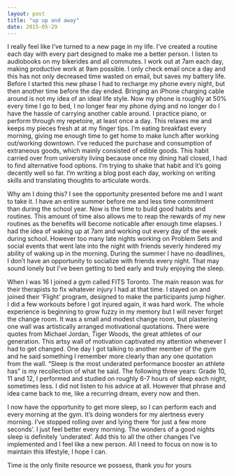 ```yaml
---
layout: post
title: "up up and away"
date: 2015-05-29
---
```


I really feel like I’ve turned to a new page in my life. I’ve created a routine each day with every part designed to make me a better person. I listen to audiobooks on my bikerides and all commutes. I work out at 7am each day, making productive work at 9am possible. I only check email once a day and this has not only decreased time wasted on email, but saves my battery life. Before I started this new phase I had to recharge my phone every night, but then another time before the day ended. Bringing an iPhone charging cable around is not my idea of an ideal life style. Now my phone is roughly at 50% every time I go to bed, I no longer fear my phone dying and no longer do I have the hassle of carrying another cable around. I practice piano, or perform through my repetoire, at least once a day. This relaxes me and keeps my pieces fresh at at my finger tips. I’m eating breakfast every morning, giving me enough time to get home to make lunch after working out/working downtown. I’ve reduced the purchase and consumption of extraneous goods, which mainly consisted of edible goods. This habit carried over from university living because once my dining hall closed, I had to find alternative food options. I’m trying to shake that habit and it’s going decently well so far. I’m writing a blog post each day, working on writing skills and translating thoughts to articulate words.

Why am I doing this? I see the opportunity presented before me and I want to take it. I have an entire summer before me and less time commitment than during the school year. Now is the time to build good habits and routines. This amount of time also allows me to reap the rewards of my new routines as the benefits will become noticable after enough time elapses. I had the idea of waking up at 7am and working out every day of the week during school. However too many late nights working on Problem Sets and social events that went late into the night with friends severly hindered my ability of waking up in the morning. During the summer I have no deadlines, I don’t have an opportunity to socialize with friends every night. That may sound lonely but I’ve been getting to bed early and truly enjoying the sleep.

When I was 16 I joined a gym called FITS Toronto. The main reason was for their therapists to fix whatever injury I had at that time. I stayed on and joined their ‘Flight’ program, designed to make the participants jump higher. I did a few workouts before I got injured again, it was hard work. The whole experience is beginning to grow fuzzy in my memory but I will never forget the change room. It was a small and modest change room, but plastering one wall was artistically arranged motivational quotations. There were quotes from Michael Jordan, Tiger Woods, the great athletes of our generation. This artsy wall of motivation captivated my attention whenever I had to get changed. One day I got talking to another member of the gym and he said something I remember more clearly than any one quotation from the wall. “Sleep is the most underated performance booster an athlete has” is my recollection of what he said. The following three years: Grade 10, 11 and 12, I performed and studied on roughly 6-7 hours of sleep each night, sometimes less. I did not listen to his advice at all. However that phrase and idea came back to me, like a recurring dream, every now and then.

I now have the opportunity to get more sleep, so I can perform each and every morning at the gym. It’s doing wonders for my alertness every morning. I’ve stopped rolling over and lying there ‘for just a few more seconds’. I just feel better every morning. The wonders of a good nights sleep is definitely ‘underated’. Add this to all the other changes I’ve implemented and I feel like a new person. All I need to focus on now is to maintain this lifestyle, I hope I can.

Time is the only finite resource we possess, thank you for yours